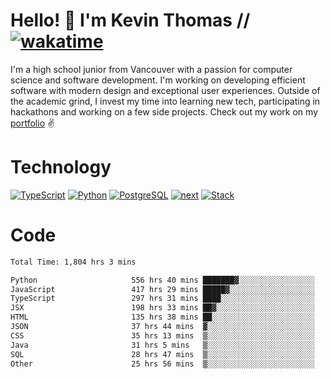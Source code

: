 # Hello! 👋 I'm Kevin Thomas // [![wakatime](https://wakatime.com/badge/user/e9d16d74-e01d-4a37-8086-9257e0bde1c2.svg?style=flat-square)](https://wakatime.com/@e9d16d74-e01d-4a37-8086-9257e0bde1c2)

I'm a high school junior from Vancouver with a passion for computer science and software development. I'm working on developing efficient software with modern design and exceptional user experiences. Outside of the academic grind, I invest my time into learning new tech, participating in hackathons and working on a few side projects. Check out my work on my [portfolio](https://kevinjosethomas.com/) ✌️

# Technology
[![TypeScript](https://github.com/kevinjosethomas/kevinjosethomas/assets/46242684/444b2e5d-659f-41f5-81fe-3abafb75cb6c)](https://kevinjosethomas.com/stack)
[![Python](https://github.com/kevinjosethomas/kevinjosethomas/assets/46242684/34a174c4-54db-4c4e-9842-2324d47cb043)](https://kevinjosethomas.com/stack)
[![PostgreSQL](https://github.com/kevinjosethomas/kevinjosethomas/assets/46242684/46d6de1c-c483-4dc7-ab3a-87763af6fc78)](https://kevinjosethomas.com/stack)
[![next](https://github.com/kevinjosethomas/kevinjosethomas/assets/46242684/bc46bae5-1ad9-42a7-b7a2-427cbde7c994)](https://kevinjosethomas.com/stack)
[![Stack](https://github.com/kevinjosethomas/kevinjosethomas/assets/46242684/0b9b7eeb-8cce-4a56-bffd-3131dd4dd88c)](https://kevinjosethomas.com/stack)




# Code
<!--START_SECTION:waka-->

```txt
Total Time: 1,804 hrs 3 mins

Python                     556 hrs 40 mins ███████▓░░░░░░░░░░░░░░░░░   30.42 %
JavaScript                 417 hrs 29 mins █████▓░░░░░░░░░░░░░░░░░░░   22.81 %
TypeScript                 297 hrs 31 mins ████░░░░░░░░░░░░░░░░░░░░░   16.26 %
JSX                        198 hrs 33 mins ██▓░░░░░░░░░░░░░░░░░░░░░░   10.85 %
HTML                       135 hrs 38 mins ██░░░░░░░░░░░░░░░░░░░░░░░   07.41 %
JSON                       37 hrs 44 mins  ▓░░░░░░░░░░░░░░░░░░░░░░░░   02.06 %
CSS                        35 hrs 13 mins  ▒░░░░░░░░░░░░░░░░░░░░░░░░   01.92 %
Java                       31 hrs 5 mins   ▒░░░░░░░░░░░░░░░░░░░░░░░░   01.70 %
SQL                        28 hrs 47 mins  ▒░░░░░░░░░░░░░░░░░░░░░░░░   01.57 %
Other                      25 hrs 56 mins  ▒░░░░░░░░░░░░░░░░░░░░░░░░   01.42 %
```

<!--END_SECTION:waka-->
